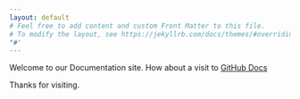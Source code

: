 ```yaml
---
layout: default
# Feel free to add content and custom Front Matter to this file.
# To modify the layout, see https://jekyllrb.com/docs/themes/#overriding-theme-defaults
"#'
---
```

Welcome to our Documentation site. How about a visit to [GitHub Docs](https://help.github.com/articles/set-up-git/)

Thanks for visiting.
